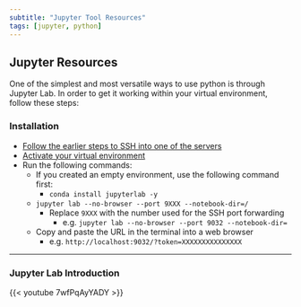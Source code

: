 ```yaml
---
subtitle: "Jupyter Tool Resources"
tags: [jupyter, python]
---
```


## Jupyter Resources

One of the simplest and most versatile ways to use python is through Jupyter Lab. In order to get it working within your virtual environment, follow these steps:

### Installation

- [Follow the earlier steps to SSH into one of the servers](/page/serveraccessresources)
- [Activate your virtual environment](/page/pythonresources)
- Run the following commands:
  - If you created an empty environment, use the following command
  first:
    - `conda install jupyterlab -y`
  - `jupyter lab --no-browser --port 9XXX --notebook-dir=/`
    - Replace `9XXX` with the number used for the SSH port forwarding
      - e.g. `jupyter lab --no-browser --port 9032 --notebook-dir=`
  - Copy and paste the URL in the terminal into a web browser
    - e.g. `http://localhost:9032/?token=XXXXXXXXXXXXXXX`

---

### Jupyter Lab Introduction

{{< youtube 7wfPqAyYADY >}}
